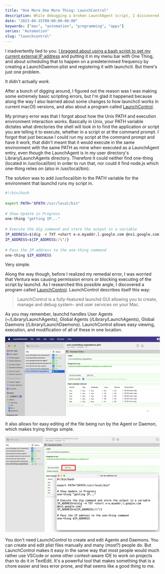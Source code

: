 ```yaml
---
title: "One More One More Thing: LaunchControl"
description: While debugging a broken LaunchAgent script, I discovered a great utility.
date: "2023-04-15T09:00:00-08:00"
keywords: ["mac", "automation", "programming", "apps"]
series: "Automation"
slug: "launchcontrol"
---
```


I inadvertently lied to you. [I bragged about using a bash script to get my current external IP address](https://scottwillsey.com/one-more-thing/) and putting it in my menu bar with One Thing, and about scheduling that to happen on a predetermined frequency by creating a LaunchDaemon plist and registering it with launchctl. But there's just one problem.

It didn't actually _work_.

After a bunch of digging around, I figured out the reason was I was making some extremely basic scripting errors, but I'm glad it happened because along the way I also learned about some changes to how launchctl works in current macOS versions, and also about a program called [LaunchControl](https://soma-zone.com/LaunchControl/).

My primary error was that I forgot about how the Unix PATH and execution environment interaction works. Basically in Unix, your PATH variable dictates what directories the shell will look in to find the application or script you are telling it to execute, whether in a script or at the command prompt. I forgot that just because I could run my script at the command prompt and have it work, that didn't meant that it would execute in the same environment with the same PATH as mine when executed as a LaunchAgent entry, even though the LaunchAgent is in my user directory's Library/LaunchAgents directory. Therefore it could neither find one-thing (located in /usr/local/bin) in order to run that, nor could it find node.js which one-thing relies on (also in /usr/local/bin).

The solution was to add /usr/local/bin to the PATH variable for the environment that launchd runs my script in.

```sh frame="code"
#!/bin/bash

export PATH="$PATH:/usr/local/bin"

# Show Update in Progress
one-thing "getting IP..."

# Execute the dig command and store the output in a variable
IP_ADDRESS=$(dig -4 TXT +short o-o.myaddr.l.google.com @ns1.google.com)
IP_ADDRESS=${IP_ADDRESS//\"/}

# Pass the IP address to the one-thing command
one-thing $IP_ADDRESS
```

Very simple.

Along the way though, before I realized my remedial error, I was worried that Ventura was causing permission errors or blocking executing of the script by launchd. As I researched this possible angle, I discovered a program called [LaunchControl](https://soma-zone.com/LaunchControl/). LaunchControl describes itself this way:

> LaunchControl is a fully-featured launchd GUI allowing you to create, manage and debug system- and user services on your Mac.

As you may remember, launchd handles User Agents (~/Library/LaunchAgents), Global Agents (/Library/LaunchAgents), Global Daemons (/Library/LaunchDaemons). LaunchControl allows easy viewing, execution, and modification of all of these in one location.

[![LaunchControl](../../assets/images/posts/LaunchControl-20E2C710-2E7A-416A-A046-221876C80836.png)](/images/posts/LaunchControl-20E2C710-2E7A-416A-A046-221876C80836.png)

It also allows for easy editing of the file being run by the Agent or Daemon, which makes trying things simple.

[![Edit Script in LaunchControl](../../assets/images/posts/LaunchControlEditScript-20E2C710-2E7A-416A-A046-221876C80836.png)](/images/posts/LaunchControlEditScript-20E2C710-2E7A-416A-A046-221876C80836.png)

You don't need LaunchControl to create and edit Agents and Daemons. You can create and edit plist files manually and many (most?) people do. But LaunchControl makes it easy in the same way that most people would much rather use VSCode or some other context-aware IDE to work on projects than to do it in TextEdit. It's a powerful tool that makes something that is a chore easier and less error prone, and that seems like a good thing to me.
